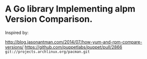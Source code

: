 
# A Go library Implementing alpm Version Comparison.

Inspired by: 

http://blog.jasonantman.com/2014/07/how-yum-and-rpm-compare-versions/
https://github.com/puppetlabs/puppet/pull/2866
`git://projects.archlinux.org/pacman.git`
